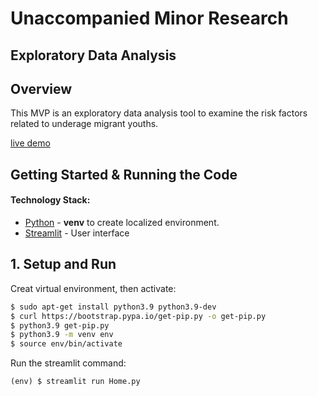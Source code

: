 # Unaccompanied Minor Research

## Exploratory Data Analysis

## Overview 

This MVP is an exploratory data analysis tool to examine the risk factors related to underage migrant youths.

[live demo](https://umresearch-eda.streamlit.app/)

## Getting Started & Running the Code

#### Technology Stack:

- [Python](https://www.python.org/) - **venv** to create localized environment.
- [Streamlit](https://streamlit.io/) - User interface


## 1. Setup and Run

Creat virtual environment, then activate:
```bash
$ sudo apt-get install python3.9 python3.9-dev
$ curl https://bootstrap.pypa.io/get-pip.py -o get-pip.py
$ python3.9 get-pip.py
$ python3.9 -m venv env
$ source env/bin/activate

```
Run the streamlit command:
```
(env) $ streamlit run Home.py
```
